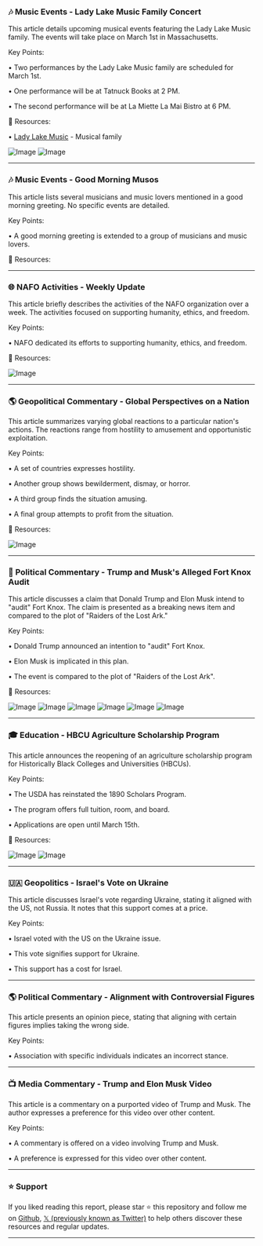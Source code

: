 ### 🎶 Music Events - Lady Lake Music Family Concert

This article details upcoming musical events featuring the Lady Lake Music family.  The events will take place on March 1st in Massachusetts.


Key Points:

• Two performances by the Lady Lake Music family are scheduled for March 1st.

• One performance will be at Tatnuck Books at 2 PM.

• The second performance will be at La Miette La Mai Bistro at 6 PM.


🔗 Resources:

• [Lady Lake Music](https://twitter.com/LadyLakeMusic) - Musical family

![Image](https://pbs.twimg.com/media/Gkk_WnMXIAAv586?format=jpg&name=small)
![Image](https://pbs.twimg.com/media/Gkk_WnMWEAAApKX?format=jpg&name=small)



---
### 🎶 Music Events -  Good Morning Musos

This article lists several musicians and music lovers mentioned in a good morning greeting.  No specific events are detailed.


Key Points:

• A good morning greeting is extended to a group of musicians and music lovers.


🔗 Resources:


---
### 🌐  NAFO Activities - Weekly Update

This article briefly describes the activities of the NAFO organization over a week.  The activities focused on supporting humanity, ethics, and freedom.


Key Points:

• NAFO dedicated its efforts to supporting humanity, ethics, and freedom.


🔗 Resources:

![Image](https://pbs.twimg.com/ext_tw_video_thumb/1893919414170615808/pu/img/U6zlPBJyKxi68_5T.jpg)


---
### 🌎 Geopolitical Commentary - Global Perspectives on a Nation

This article summarizes varying global reactions to a particular nation's actions.  The reactions range from hostility to amusement and opportunistic exploitation.


Key Points:

• A set of countries expresses hostility.

• Another group shows bewilderment, dismay, or horror.

• A third group finds the situation amusing.

• A final group attempts to profit from the situation.


🔗 Resources:

![Image](https://pbs.twimg.com/media/GkmPxsJWQAELt3I?format=jpg&name=small)


---
### 🚨 Political Commentary - Trump and Musk's Alleged Fort Knox Audit

This article discusses a claim that Donald Trump and Elon Musk intend to "audit" Fort Knox. The claim is presented as a breaking news item and compared to the plot of "Raiders of the Lost Ark."


Key Points:

• Donald Trump announced an intention to "audit" Fort Knox.

• Elon Musk is implicated in this plan.

• The event is compared to the plot of "Raiders of the Lost Ark".


🔗 Resources:

![Image](https://pbs.twimg.com/amplify_video_thumb/1894202300601962497/img/MXEPn_sxDe7mgJgz.jpg)
![Image](https://pbs.twimg.com/media/GkmPQhAbkAQ1Utv?format=jpg&name=small)
![Image](https://pbs.twimg.com/media/GeclUdiaEAAHVCc?format=jpg&name=120x120)
![Image](https://pbs.twimg.com/media/GeclUdkbgAAFYK0?format=jpg&name=120x120)
![Image](https://pbs.twimg.com/media/GeclUdka4AAoxbR?format=jpg&name=120x120)
![Image](https://pbs.twimg.com/media/GeclUdkbgAEaV4l?format=jpg&name=120x120)


---
### 🎓 Education - HBCU Agriculture Scholarship Program

This article announces the reopening of an agriculture scholarship program for Historically Black Colleges and Universities (HBCUs).


Key Points:

• The USDA has reinstated the 1890 Scholars Program.

• The program offers full tuition, room, and board.

• Applications are open until March 15th.


🔗 Resources:

![Image](https://pbs.twimg.com/media/GklyH3eXAAAlY5j?format=jpg&name=small)
![Image](https://pbs.twimg.com/media/GkbpEhCXQAAj6-z?format=jpg&name=240x240)


---
### 🇺🇦 Geopolitics - Israel's Vote on Ukraine

This article discusses Israel's vote regarding Ukraine, stating it aligned with the US, not Russia.  It notes that this support comes at a price.


Key Points:

• Israel voted with the US on the Ukraine issue.

• This vote signifies support for Ukraine.

• This support has a cost for Israel.


---
### 🌎 Political Commentary -  Alignment with Controversial Figures

This article presents an opinion piece, stating that aligning with certain figures implies taking the wrong side.


Key Points:

• Association with specific individuals indicates an incorrect stance.


---
### 📺 Media Commentary - Trump and Elon Musk Video

This article is a commentary on a purported video of Trump and Musk. The author expresses a preference for this video over other content.


Key Points:

• A commentary is offered on a video involving Trump and Musk.

• A preference is expressed for this video over other content.


---

### ⭐️ Support

If you liked reading this report, please star ⭐️ this repository and follow me on [Github](https://github.com/Drix10), [𝕏 (previously known as Twitter)](https://x.com/DRIX_10_) to help others discover these resources and regular updates.

---